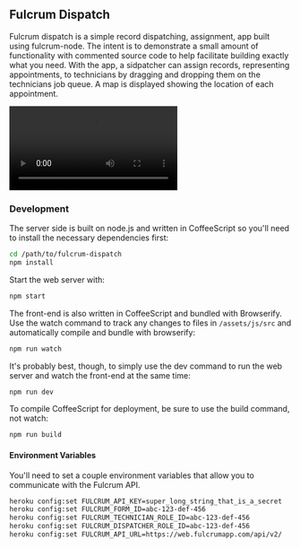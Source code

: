 ## Fulcrum Dispatch

Fulcrum dispatch is a simple record dispatching, assignment, app built using fulcrum-node.  The intent is to demonstrate a small amount of functionality with commented source code to help facilitate building exactly what you need.  With the app, a sidpatcher can assign records, representing appointments, to technicians by dragging and dropping them on the technicians job queue.  A map is displayed showing the location of each appointment. 

<video src="/assets/img/blog/fulcrum-dispatch-app-720.mp4" controls>
  You can see the application in action here: <a href="/assets/img/blog/fulcrum-dispatch-app-720.mp4">Video</a>
</video>

### Development

The server side is built on node.js and written in CoffeeScript so you'll need to install the necessary dependencies first:

```bash
cd /path/to/fulcrum-dispatch
npm install
```

Start the web server with:

```bash
npm start
```

The front-end is also written in CoffeeScript and bundled with Browserify. Use the watch command to track any changes to files in `/assets/js/src` and automatically compile and bundle with browserify:

```bash
npm run watch
```

It's probably best, though, to simply use the dev command to run the web server and watch the front-end at the same time:

```bash
npm run dev
```

To compile CoffeeScript for deployment, be sure to use the build command, not watch:

```bash
npm run build
```

#### Environment Variables

You'll need to set a couple environment variables that allow you to communicate with the Fulcrum API.

```bash
heroku config:set FULCRUM_API_KEY=super_long_string_that_is_a_secret
heroku config:set FULCRUM_FORM_ID=abc-123-def-456
heroku config:set FULCRUM_TECHNICIAN_ROLE_ID=abc-123-def-456
heroku config:set FULCRUM_DISPATCHER_ROLE_ID=abc-123-def-456
heroku config:set FULCRUM_API_URL=https://web.fulcrumapp.com/api/v2/
```
